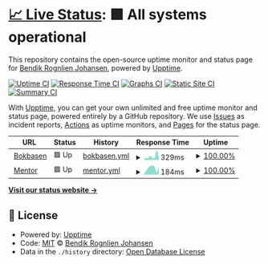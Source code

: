 # [📈 Live Status](https://rognlien.github.io/upptime): <!--live status--> **🟩 All systems operational**

This repository contains the open-source uptime monitor and status page for [Bendik Rognlien Johansen](https://rognlien.github.io/upptime), powered by [Upptime](https://github.com/upptime/upptime).

[![Uptime CI](https://github.com/rognlien/upptime/workflows/Uptime%20CI/badge.svg)](https://github.com/rognlien/upptime/actions?query=workflow%3A%22Uptime+CI%22)
[![Response Time CI](https://github.com/rognlien/upptime/workflows/Response%20Time%20CI/badge.svg)](https://github.com/rognlien/upptime/actions?query=workflow%3A%22Response+Time+CI%22)
[![Graphs CI](https://github.com/rognlien/upptime/workflows/Graphs%20CI/badge.svg)](https://github.com/rognlien/upptime/actions?query=workflow%3A%22Graphs+CI%22)
[![Static Site CI](https://github.com/rognlien/upptime/workflows/Static%20Site%20CI/badge.svg)](https://github.com/rognlien/upptime/actions?query=workflow%3A%22Static+Site+CI%22)
[![Summary CI](https://github.com/rognlien/upptime/workflows/Summary%20CI/badge.svg)](https://github.com/rognlien/upptime/actions?query=workflow%3A%22Summary+CI%22)

With [Upptime](https://upptime.js.org), you can get your own unlimited and free uptime monitor and status page, powered entirely by a GitHub repository. We use [Issues](https://github.com/rognlien/upptime/issues) as incident reports, [Actions](https://github.com/rognlien/upptime/actions) as uptime monitors, and [Pages](https://rognlien.github.io/upptime) for the status page.

<!--start: status pages-->
<!-- This summary is generated by Upptime (https://github.com/upptime/upptime) -->
<!-- Do not edit this manually, your changes will be overwritten -->
<!-- prettier-ignore -->
| URL | Status | History | Response Time | Uptime |
| --- | ------ | ------- | ------------- | ------ |
| <img alt="" src="https://icons.duckduckgo.com/ip3/www.bokbasen.no.ico" height="13"> [Bokbasen](https://www.bokbasen.no) | 🟩 Up | [bokbasen.yml](https://github.com/rognlien/upptime/commits/HEAD/history/bokbasen.yml) | <details><summary><img alt="Response time graph" src="./graphs/bokbasen/response-time-week.png" height="20"> 329ms</summary><br><a href="https://rognlien.github.io/upptime/history/bokbasen"><img alt="Response time 451" src="https://img.shields.io/endpoint?url=https%3A%2F%2Fraw.githubusercontent.com%2Frognlien%2Fupptime%2FHEAD%2Fapi%2Fbokbasen%2Fresponse-time.json"></a><br><a href="https://rognlien.github.io/upptime/history/bokbasen"><img alt="24-hour response time 232" src="https://img.shields.io/endpoint?url=https%3A%2F%2Fraw.githubusercontent.com%2Frognlien%2Fupptime%2FHEAD%2Fapi%2Fbokbasen%2Fresponse-time-day.json"></a><br><a href="https://rognlien.github.io/upptime/history/bokbasen"><img alt="7-day response time 329" src="https://img.shields.io/endpoint?url=https%3A%2F%2Fraw.githubusercontent.com%2Frognlien%2Fupptime%2FHEAD%2Fapi%2Fbokbasen%2Fresponse-time-week.json"></a><br><a href="https://rognlien.github.io/upptime/history/bokbasen"><img alt="30-day response time 410" src="https://img.shields.io/endpoint?url=https%3A%2F%2Fraw.githubusercontent.com%2Frognlien%2Fupptime%2FHEAD%2Fapi%2Fbokbasen%2Fresponse-time-month.json"></a><br><a href="https://rognlien.github.io/upptime/history/bokbasen"><img alt="1-year response time 451" src="https://img.shields.io/endpoint?url=https%3A%2F%2Fraw.githubusercontent.com%2Frognlien%2Fupptime%2FHEAD%2Fapi%2Fbokbasen%2Fresponse-time-year.json"></a></details> | <details><summary><a href="https://rognlien.github.io/upptime/history/bokbasen">100.00%</a></summary><a href="https://rognlien.github.io/upptime/history/bokbasen"><img alt="All-time uptime 99.99%" src="https://img.shields.io/endpoint?url=https%3A%2F%2Fraw.githubusercontent.com%2Frognlien%2Fupptime%2FHEAD%2Fapi%2Fbokbasen%2Fuptime.json"></a><br><a href="https://rognlien.github.io/upptime/history/bokbasen"><img alt="24-hour uptime 100.00%" src="https://img.shields.io/endpoint?url=https%3A%2F%2Fraw.githubusercontent.com%2Frognlien%2Fupptime%2FHEAD%2Fapi%2Fbokbasen%2Fuptime-day.json"></a><br><a href="https://rognlien.github.io/upptime/history/bokbasen"><img alt="7-day uptime 100.00%" src="https://img.shields.io/endpoint?url=https%3A%2F%2Fraw.githubusercontent.com%2Frognlien%2Fupptime%2FHEAD%2Fapi%2Fbokbasen%2Fuptime-week.json"></a><br><a href="https://rognlien.github.io/upptime/history/bokbasen"><img alt="30-day uptime 99.97%" src="https://img.shields.io/endpoint?url=https%3A%2F%2Fraw.githubusercontent.com%2Frognlien%2Fupptime%2FHEAD%2Fapi%2Fbokbasen%2Fuptime-month.json"></a><br><a href="https://rognlien.github.io/upptime/history/bokbasen"><img alt="1-year uptime 99.99%" src="https://img.shields.io/endpoint?url=https%3A%2F%2Fraw.githubusercontent.com%2Frognlien%2Fupptime%2FHEAD%2Fapi%2Fbokbasen%2Fuptime-year.json"></a></details>
| <img alt="" src="https://icons.duckduckgo.com/ip3/app.bokbasen.io.ico" height="13"> [Mentor](https://app.bokbasen.io) | 🟩 Up | [mentor.yml](https://github.com/rognlien/upptime/commits/HEAD/history/mentor.yml) | <details><summary><img alt="Response time graph" src="./graphs/mentor/response-time-week.png" height="20"> 184ms</summary><br><a href="https://rognlien.github.io/upptime/history/mentor"><img alt="Response time 192" src="https://img.shields.io/endpoint?url=https%3A%2F%2Fraw.githubusercontent.com%2Frognlien%2Fupptime%2FHEAD%2Fapi%2Fmentor%2Fresponse-time.json"></a><br><a href="https://rognlien.github.io/upptime/history/mentor"><img alt="24-hour response time 212" src="https://img.shields.io/endpoint?url=https%3A%2F%2Fraw.githubusercontent.com%2Frognlien%2Fupptime%2FHEAD%2Fapi%2Fmentor%2Fresponse-time-day.json"></a><br><a href="https://rognlien.github.io/upptime/history/mentor"><img alt="7-day response time 184" src="https://img.shields.io/endpoint?url=https%3A%2F%2Fraw.githubusercontent.com%2Frognlien%2Fupptime%2FHEAD%2Fapi%2Fmentor%2Fresponse-time-week.json"></a><br><a href="https://rognlien.github.io/upptime/history/mentor"><img alt="30-day response time 213" src="https://img.shields.io/endpoint?url=https%3A%2F%2Fraw.githubusercontent.com%2Frognlien%2Fupptime%2FHEAD%2Fapi%2Fmentor%2Fresponse-time-month.json"></a><br><a href="https://rognlien.github.io/upptime/history/mentor"><img alt="1-year response time 192" src="https://img.shields.io/endpoint?url=https%3A%2F%2Fraw.githubusercontent.com%2Frognlien%2Fupptime%2FHEAD%2Fapi%2Fmentor%2Fresponse-time-year.json"></a></details> | <details><summary><a href="https://rognlien.github.io/upptime/history/mentor">100.00%</a></summary><a href="https://rognlien.github.io/upptime/history/mentor"><img alt="All-time uptime 100.00%" src="https://img.shields.io/endpoint?url=https%3A%2F%2Fraw.githubusercontent.com%2Frognlien%2Fupptime%2FHEAD%2Fapi%2Fmentor%2Fuptime.json"></a><br><a href="https://rognlien.github.io/upptime/history/mentor"><img alt="24-hour uptime 100.00%" src="https://img.shields.io/endpoint?url=https%3A%2F%2Fraw.githubusercontent.com%2Frognlien%2Fupptime%2FHEAD%2Fapi%2Fmentor%2Fuptime-day.json"></a><br><a href="https://rognlien.github.io/upptime/history/mentor"><img alt="7-day uptime 100.00%" src="https://img.shields.io/endpoint?url=https%3A%2F%2Fraw.githubusercontent.com%2Frognlien%2Fupptime%2FHEAD%2Fapi%2Fmentor%2Fuptime-week.json"></a><br><a href="https://rognlien.github.io/upptime/history/mentor"><img alt="30-day uptime 100.00%" src="https://img.shields.io/endpoint?url=https%3A%2F%2Fraw.githubusercontent.com%2Frognlien%2Fupptime%2FHEAD%2Fapi%2Fmentor%2Fuptime-month.json"></a><br><a href="https://rognlien.github.io/upptime/history/mentor"><img alt="1-year uptime 100.00%" src="https://img.shields.io/endpoint?url=https%3A%2F%2Fraw.githubusercontent.com%2Frognlien%2Fupptime%2FHEAD%2Fapi%2Fmentor%2Fuptime-year.json"></a></details>

<!--end: status pages-->

[**Visit our status website →**](https://rognlien.github.io/upptime)

## 📄 License

- Powered by: [Upptime](https://github.com/upptime/upptime)
- Code: [MIT](./LICENSE) © [Bendik Rognlien Johansen](https://rognlien.github.io/upptime)
- Data in the `./history` directory: [Open Database License](https://opendatacommons.org/licenses/odbl/1-0/)
